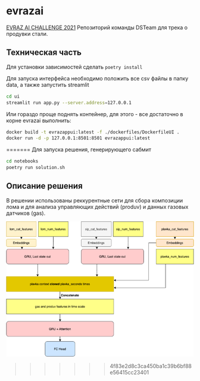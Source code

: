 # evrazai

[EVRAZ AI CHALLENGE 2021](https://hackathon.evraz.com/) Репозиторий команды DSTeam для трека о продувки стали.

## Техническая часть

Для установки зависимостей сделать ```poetry install```

Для запуска интерфейса необходимо положить все csv файлы в папку data, а также запустить streamlit


```bash
cd ui
streamlit run app.py --server.address=127.0.0.1
```
Или гораздо проще поднять контейнер, для этого - все достаточно в корне evrazai выполнить:
```bash
docker build -t evrazappui:latest -f ./dockerfiles/DockerfileUI .
docker run -d -p 127.0.0.1:8501:8501 evrazappui:latest
```
=======
Для запуска решения, генерирующего сабмит
```bash
cd notebooks
poetry run solution.sh
```

## Описание решения

В решении использованы реккурентные сети для сбора композиции лома и для анализа управляющих действий (produv) и данных газовых датчиков (gas).

![Схема сетки](https://github.com/ifserge/evrazai/blob/main/schema.png)
>>>>>>> 4f83e2d8c3ca450ba1c39b6bf88e56415cc23401
